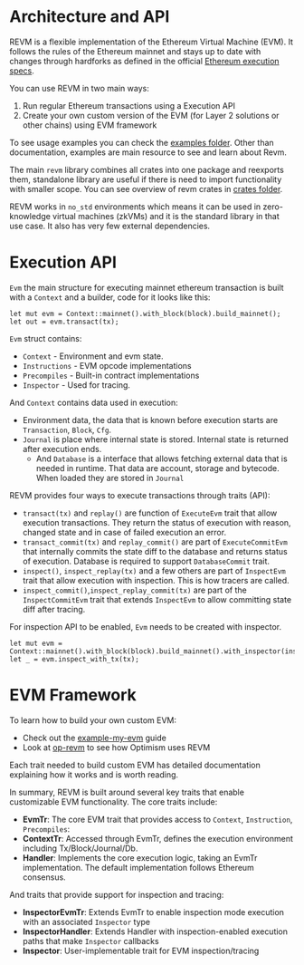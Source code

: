 # Architecture and API

REVM is a flexible implementation of the Ethereum Virtual Machine (EVM). It follows the rules of the Ethereum mainnet and stays up to date with changes through hardforks as defined in the official [Ethereum 
execution specs](https://github.com/ethereum/execution-specs).

You can use REVM in two main ways:
1. Run regular Ethereum transactions using a Execution API
2. Create your own custom version of the EVM (for Layer 2 solutions or other chains) using EVM framework

To see usage examples you can check the [examples folder](https://github.com/bluealloy/revm/tree/main/examples). Other than documentation, examples are main resource to see and learn about Revm.

The main `revm` library combines all crates into one package and reexports them, standalone library are useful if there is need to import functionality with smaller scope. You can see overview of revm crates in [crates folder](https://github.com/bluealloy/revm/tree/main/crates).

REVM works in `no_std` environments which means it can be used in zero-knowledge virtual machines (zkVMs) and it is the standard library in that use case. It also has very few external dependencies.

# Execution API

`Evm` the main structure for executing mainnet ethereum transaction is built with a `Context` and a builder, code for it looks like this:

```rust,ignore
let mut evm = Context::mainnet().with_block(block).build_mainnet();
let out = evm.transact(tx);
```

`Evm` struct contains:
* `Context` - Environment and evm state.
* `Instructions` - EVM opcode implementations
* `Precompiles` - Built-in contract implementations
* `Inspector` - Used for tracing.

And `Context` contains data used in execution:
* Environment data, the data that is known before execution starts are `Transaction`, `Block`, `Cfg`.
* `Journal` is place where internal state is stored. Internal state is returned after execution ends.
   * And `Database` is a interface that allows fetching external data that is needed in runtime. That data are account, storage and bytecode. When loaded they are stored in `Journal` 

REVM provides four ways to execute transactions through traits (API):

* `transact(tx)` and `replay()` are function of `ExecuteEvm` trait that allow execution transactions. They return the status of execution with reason, changed state and in case of failed execution an error.
* `transact_commit(tx)` and `replay_commit()` are part of `ExecuteCommitEvm` that internally commits the state diff to the database and returns status of execution. Database is required to support `DatabaseCommit` trait.
* `inspect()`, `inspect_replay(tx)` and a few others are part of `InspectEvm` trait that allow execution with inspection. This is how tracers are called.
* `inspect_commit()`,`inspect_replay_commit(tx)` are part of the `InspectCommitEvm` trait that extends `InspectEvm` to allow committing state diff after tracing.

For inspection API to be enabled, `Evm` needs to be created with inspector.

```rust,ignore
let mut evm = Context::mainnet().with_block(block).build_mainnet().with_inspector(inspector);
let _ = evm.inspect_with_tx(tx);
```

# EVM Framework

To learn how to build your own custom EVM:
- Check out the [example-my-evm](https://github.com/bluealloy/revm/tree/main/examples/my_evm) guide
- Look at [op-revm](https://github.com/bluealloy/revm/tree/main/crates/optimism) to see how Optimism uses REVM

Each trait needed to build custom EVM has detailed documentation explaining how it works and is worth reading.

In summary, REVM is built around several key traits that enable customizable EVM functionality. The core traits include:

* **EvmTr**: The core EVM trait that provides access to `Context`, `Instruction`, `Precompiles`:
* **ContextTr**: Accessed through EvmTr, defines the execution environment including Tx/Block/Journal/Db.
* **Handler**: Implements the core execution logic, taking an EvmTr implementation. The default implementation follows Ethereum consensus.

And traits that provide support for inspection and tracing:

* **InspectorEvmTr**: Extends EvmTr to enable inspection mode execution with an associated `Inspector` type
* **InspectorHandler**: Extends Handler with inspection-enabled execution paths that make `Inspector` callbacks
* **Inspector**: User-implementable trait for EVM inspection/tracing
